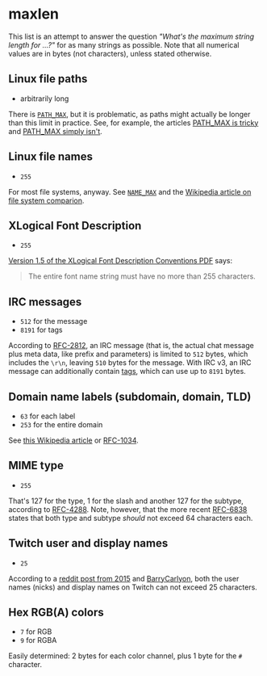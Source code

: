 # maxlen

This list is an attempt to answer the question _"What's the maximum string length for ...?"_ for as many strings as possible. Note that all numerical values are in bytes (not characters), unless stated otherwise.


## Linux file paths

- arbitrarily long

There is [`PATH_MAX`](https://www.gnu.org/software/libc/manual/html_node/Limits-for-Files.html), but it is problematic, as paths might actually be longer than this limit in practice. See, for example, the articles [PATH_MAX is tricky](https://eklitzke.org/path-max-is-tricky) and [PATH_MAX simply isn't](http://insanecoding.blogspot.com/2007/11/pathmax-simply-isnt.html).

## Linux file names

- `255`

For most file systems, anyway. See [`NAME_MAX`](https://www.gnu.org/software/libc/manual/html_node/Limits-for-Files.html) and the [Wikipedia article on file system comparion](https://en.wikipedia.org/wiki/Comparison_of_file_systems#Limits).

## XLogical Font Description

- `255`

[Version 1.5 of the XLogical Font Description Conventions PDF](https://www.x.org/docs/XLFD/xlfd.pdf) says:

> The entire font name string must have no more than 255 characters.

## IRC messages

- `512` for the message
- `8191` for tags

According to [RFC-2812](https://tools.ietf.org/html/rfc2812#section-2.3), an IRC message (that is, the actual chat message plus meta data, like prefix and parameters) is limited to `512` bytes, which includes the `\r\n`, leaving `510` bytes for the message. With IRC v3, an IRC message can additionally contain [tags](https://ircv3.net/specs/extensions/message-tags.html#size-limit), which can use up to `8191` bytes.

## Domain name labels (subdomain, domain, TLD)

- `63` for each label
- `253` for the entire domain

See [this Wikipedia article](https://en.wikipedia.org/wiki/Domain_Name_System#cite_ref-rfc1034_1-2) or [RFC-1034](https://tools.ietf.org/html/rfc1034).


## MIME type

- `255`

That's 127 for the type, 1 for the slash and another 127 for the subtype, according to [RFC-4288](http://tools.ietf.org/html/rfc4288#section-4.2). Note, however, that the more recent [RFC-6838](http://tools.ietf.org/html/rfc6838#section-4.2) states that both type and subtype _should_ not exceed 64 characters each.

## Twitch user and display names

- `25`

According to a [reddit post from 2015](https://www.reddit.com/r/Twitch/comments/32w5b2/username_requirements/) and [BarryCarlyon](https://discuss.dev.twitch.tv/t/max-length-for-user-names-and-display-names/21315), both the user names (nicks) and display names on Twitch can not exceed 25 characters.

## Hex RGB(A) colors

- `7` for RGB
- `9` for RGBA

Easily determined: 2 bytes for each color channel, plus 1 byte for the `#` character.

